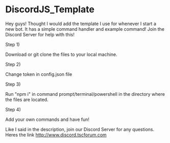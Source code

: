 # DiscordJS_Template
Hey guys! Thought I would add the template I use for whenever I start a new bot. It has a simple command handler and example command! Join the Discord Server for help with this!

Step 1) 

  Download or git clone the files to your local machine.
  
  
Step 2) 
  
  Change token in config.json file
  
Step 3)

  Run "npm i" in command prompt/terminal/powershell in the directory where the files are located. 
  
Step 4) 

  Add your own commands and have fun! 
  
  
  
Like I said in the description, join our Discord Server for any questions. Heres the link http://www.discord.tscforum.com 
